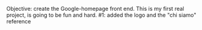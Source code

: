 Objective: create the Google-homepage front end. This is my first real project, is going to be fun and hard.
#1: added the logo and the "chi siamo" reference


